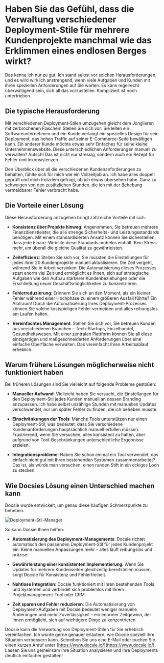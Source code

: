 # Haben Sie das Gefühl, dass die Verwaltung verschiedener Deployment-Stile für mehrere Kundenprojekte manchmal wie das Erklimmen eines endlosen Berges wirkt?

Das kenne ich nur zu gut. Ich stand selbst vor solchen Herausforderungen, und es wird wirklich anstrengend, wenn viele Aufgaben und Kunden mit ihren speziellen Anforderungen auf Sie warten. Es kann regelrecht überwältigend sein, sich all das vorzustellen. Kompliziert ist noch untertrieben.

## Die typische Herausforderung

Mit verschiedenen Deployment-Stilen umzugehen gleicht dem Jonglieren mit zerbrochenen Flaschen! Stellen Sie sich vor: Sie leiten ein Softwareunternehmen und ein Kunde verlangt ein spezielles Design für sein Deployment, das hohen Traffic auf seiner E-Commerce-Seite bewältigen kann. Ein anderer Kunde möchte etwas sehr Einfaches für seine kleine Unternehmenswebsite. Diese unterschiedlichen Anforderungen manuell zu verwalten? Autsch! Das ist nicht nur stressig, sondern auch ein Rezept für Fehler und Inkonsistenzen.

Den Überblick über all die verschiedenen Kundenanforderungen zu behalten, fühlte sich für mich wie ein Vollzeitjob an. Ich habe alles doppelt geprüft und mich trotzdem gefragt, ob ich etwas übersehen habe. Ganz zu schweigen von den zusätzlichen Stunden, die ich mit der Behebung vermeidbarer Fehler verbracht habe.

## Die Vorteile einer Lösung

Diese Herausforderung anzugehen bringt zahlreiche Vorteile mit sich:

* **Konsistenz über Projekte hinweg**: Angenommen, Sie betreuen mehrere Finanzdienstleister, die alle strenge Sicherheits- und Leistungsstandards benötigen. Mit einem standardisierten Ansatz können Sie sicherstellen, dass jede Finanz-Website diese Standards mühelos einhält. Kein Stress mehr, um überall die gleiche Qualität zu gewährleisten.

* **Zeiteffizienz**: Stellen Sie sich vor, Sie müssten die Einstellungen für jedes Ihrer 20 Kundenprojekte manuell aktualisieren. Die Zeit vergeht, während Sie in Arbeit versinken. Die Automatisierung dieses Prozesses spart enorm viel Zeit und ermöglicht es Ihnen, sich auf strategische Aufgaben wie den Aufbau stärkerer Kundenbeziehungen oder die Erschließung neuer Geschäftsmöglichkeiten zu konzentrieren.

* **Fehlerreduzierung**: Erinnern Sie sich an den Moment, als ein kleiner Fehler während einer Hochphase zu einem größeren Ausfall führte? Ein Albtraum! Durch die Automatisierung Ihres Deployment-Prozesses können Sie solche kostspieligen Fehler vermeiden und alles reibungslos am Laufen halten.

* **Vereinfachtes Management**: Stellen Sie sich vor, Sie betreuen Kunden aus verschiedenen Branchen – Tech-Startups, Einzelhandel, Gesundheitswesen. Mit einer zentralen Plattform können Sie all diese einzigartigen und maßgeschneiderten Anforderungen über eine einfache Oberfläche verwalten. Das vereinfacht Ihren Arbeitsablauf erheblich.

## Warum frühere Lösungen möglicherweise nicht funktioniert haben

Bei früheren Lösungen sind Sie vielleicht auf folgende Probleme gestoßen:

* **Manueller Aufwand**: Vielleicht haben Sie versucht, die Einstellungen für den Deployment-Stil jedes Kunden manuell an dessen Branding anzupassen. Ich habe selbst unzählige Stunden mit manuellen Updates verschwendet, nur um später Fehler zu finden, die ich beheben musste.

* **Einschränkungen der Tools**: Manche Tools unterstützen nur einen Deployment-Stil, was bedeutet, dass Sie verschiedene Kundenanforderungen hauptsächlich manuell erfüllen müssen. Frustrierend, wenn Sie versuchen, alles konsistent zu halten, aber aufgrund von Tool-Beschränkungen unterschiedliche Ergebnisse erzielen.

* **Integrationsprobleme**: Haben Sie schon einmal ein Tool verwendet, das einfach nicht gut mit Ihren bestehenden Systemen zusammenarbeitet? Das ist, als würde man versuchen, einen runden Stift in ein eckiges Loch zu stecken.

## Wie Docsies Lösung einen Unterschied machen kann

Docsie wurde entwickelt, um genau diese häufigen Schmerzpunkte zu beheben.

![Deployment-Stil-Manager](https://cdn.docsie.io/workspace_PfNzfGj3YfKKtTO4T/doc_hyOyyoFNExMH5yxZ2/file_I0LqR3m4LhbCrddsR/appdocsieio_organization_likalo_stanley_global_enterprises_4k_4_b5fa69f9-fb8f-e718-05fc-44367d6f5201.png "Deployment-Stil-Manager")

So kann Docsie Ihnen helfen:

* **Automatisierung des Deployment-Managements**: Docsie richtet automatisch den passenden Deployment-Stil für jedes Kundenprojekt ein. Keine manuellen Anpassungen mehr – alles läuft reibungslos und präzise.

* **Gewährleistung einer konsistenten Implementierung**: Wenn Sie Updates für mehrere Kundenseiten gleichzeitig bereitstellen müssen, sorgt Docsie für Konsistenz und Fehlerfreiheit.

* **Nahtlose Integration**: Docsie funktioniert mit Ihren bestehenden Tools und Systemen und verbindet sich problemlos mit Ihrem Projektmanagement-Tool oder CRM.

* **Zeit sparen und Fehler reduzieren**: Die Automatisierung von Deployment-Aufgaben mit Docsie bedeutet weniger manuelle Änderungen und mehr Zuverlässigkeit – ein enormer Zeitgewinn, der Ihnen ermöglicht, sich auf wichtigere Dinge zu konzentrieren.

Docsie kann die Verwaltung von Deployment-Stilen für Sie erheblich vereinfachen. Ich würde gerne genauer erläutern, wie Docsie speziell Ihre Situation verbessern kann. Schreiben Sie uns eine E-Mail oder buchen Sie einen kurzen Anruf unter [https://www.docsie.io/](https://www.docsie.io/). Lassen Sie uns gemeinsam Ihre Situation analysieren und Ihre Deployments deutlich einfacher gestalten!